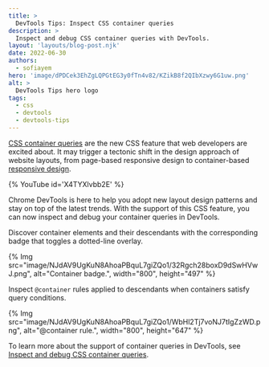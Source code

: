 ```yaml
---
title: >
  DevTools Tips: Inspect CSS container queries
description: >
  Inspect and debug CSS container queries with DevTools.
layout: 'layouts/blog-post.njk'
date: 2022-06-30
authors:
  - sofiayem
hero: 'image/dPDCek3EhZgLQPGtEG3y0fTn4v82/KZikB8f2QIbXzwy6G1uw.png'
alt: >
  DevTools Tips hero logo
tags:
  - css
  - devtools
  - devtools-tips
---
```


[CSS container queries](https://web.dev/new-responsive/#responsive-to-the-container) are the new CSS feature that web developers are excited about. It may trigger a tectonic shift in the design approach of website layouts, from page-based responsive design to container-based [responsive design](https://web.dev/new-responsive/#responsive-to-the-container).

{% YouTube id='X4TYXlvbb2E' %}

Chrome DevTools is here to help you adopt new layout design patterns and stay on top of the latest trends. With the support of this CSS feature, you can now inspect and debug your container queries in DevTools.

Discover container elements and their descendants with the corresponding badge that toggles a dotted-line overlay.

{% Img src="image/NJdAV9UgKuN8AhoaPBquL7giZQo1/32Rgch28boxD9dSwHVwJ.png", alt="Container badge.", width="800", height="497" %}

Inspect `@container` rules applied to descendants when containers satisfy query conditions.

{% Img src="image/NJdAV9UgKuN8AhoaPBquL7giZQo1/WbHl2Tj7voNJ7tIgZzWD.png", alt="@container rule.", width="800", height="647" %}

To learn more about the support of container queries in DevTools, see [Inspect and debug CSS container queries](/docs/devtools/css/container-queries/).
